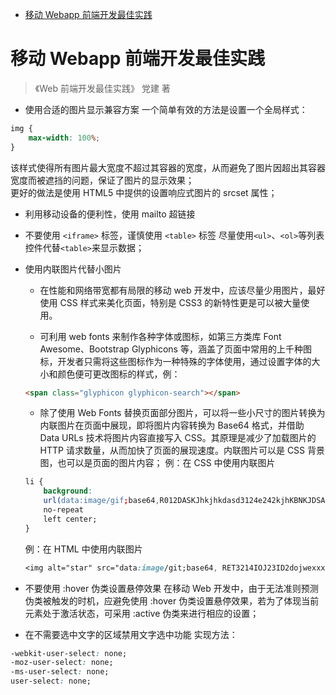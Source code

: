 - [移动 Webapp 前端开发最佳实践](#%E7%A7%BB%E5%8A%A8-webapp-%E5%89%8D%E7%AB%AF%E5%BC%80%E5%8F%91%E6%9C%80%E4%BD%B3%E5%AE%9E%E8%B7%B5)

# 移动 Webapp 前端开发最佳实践

> 《Web 前端开发最佳实践》 党建 著

- 使用合适的图片显示兼容方案
一个简单有效的方法是设置一个全局样式：
```css
img {
	max-width: 100%;
}
```
该样式使得所有图片最大宽度不超过其容器的宽度，从而避免了图片因超出其容器宽度而被遮挡的问题，保证了图片的显示效果；   
更好的做法是使用 HTML5 中提供的设置响应式图片的 srcset 属性；

- 利用移动设备的便利性，使用 mailto 超链接

- 不要使用 `<iframe>` 标签，谨慎使用 `<table>` 标签
尽量使用`<ul>`、`<ol>`等列表控件代替`<table>`来显示数据；

- 使用内联图片代替小图片
	- 在性能和网络带宽都有局限的移动 web 开发中，应该尽量少用图片，最好使用 CSS 样式来美化页面，特别是 CSS3 的新特性更是可以被大量使用。

	- 可利用 web fonts 来制作各种字体或图标，如第三方类库 Font Awesome、Bootstrap Glyphicons 等，涵盖了页面中常用的上千种图标，开发者只需将这些图标作为一种特殊的字体使用，通过设置字体的大小和颜色便可更改图标的样式，例：
	```html
	<span class="glyphicon glyphicon-search"></span>
	```

	- 除了使用 Web Fonts 替换页面部分图片，可以将一些小尺寸的图片转换为内联图片在页面中展现，即将图片内容转换为 Base64 格式，并借助 Data URLs 技术将图片内容直接写入 CSS。其原理是减少了加载图片的 HTTP 请求数量，从而加快了页面的展现速度。内联图片可以是 CSS 背景图，也可以是页面的图片内容；
	例：在 CSS 中使用内联图片
	```css
	li {
		background: 
		url(data:image/gif;base64,R012DASKJhkjhkdasd3124e242kjhKBNKJDSAF9231ELKNHJ///asdasdadwerfoih90312423NRBF2JKCH498/das/dasd32r553olkhjLIH23)
		no-repeat
		left center;
	}
	```
	例：在 HTML 中使用内联图片
	```css
	<img alt="star" src="data:image/git;base64, RET3214IOJ23ID2dojwexxx" />
	```

- 不要使用 :hover 伪类设置悬停效果
在移动 Web 开发中，由于无法准则预测伪类被触发的时机，应避免使用 :hover 伪类设置悬停效果，若为了体现当前元素处于激活状态，可采用 :active 伪类来进行相应的设置；

- 在不需要选中文字的区域禁用文字选中功能
实现方法：
```css
-webkit-user-select: none;
-moz-user-select: none;
-ms-user-select: none;
user-select: none;
```
